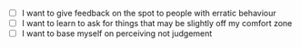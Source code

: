 - [ ] I want to give feedback on the spot to people with erratic behaviour
- [ ] I want to learn to ask for things that may be slightly off my comfort zone
- [ ] I want to base myself on perceiving not judgement
